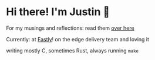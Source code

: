 # Hi there! I'm Justin 🍊

For my musings and reflections: read them [over here](https://juicetin.bearblog.dev)

Currently: at [Fastly](https://fastly.com)! on the edge delivery team and loving it

writing mostly C, sometimes Rust, always running `make`
